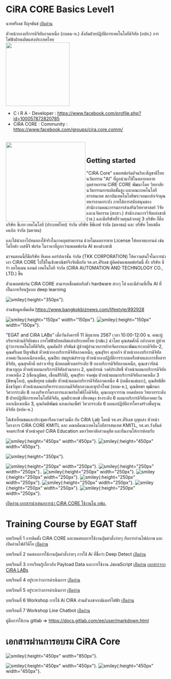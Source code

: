 # CiRA CORE Basics Level1
 นายศรีเดช  ปัญจขันธ์ [เปิดอ่าน](https://git.egat.co.th/541699/portfolio-sridetch-pancharkan "รู้จักกับ ศรีเดช ปัญจขันธ์")
 
 หัวหน้ากองบริการดิจิทัลภาคเหนือ (กบดน-ห.) 
 สังกัดฝ่ายปฏิบัติการเทคโนโลยีดิจิทัล (อปท.) การไฟฟ้าฝ่ายผลิตแห่งประเทศไทย 
 <br><img src="https://github.com/BigTUI/CiRA-Image/blob/main/541699.png" width="200" />
 
- C i R A - Developer : https://www.facebook.com/profile.php?id=100057872820785
- CiRA CORE : Community : https://www.facebook.com/groups/cira.core.comm/

<br><a href="https://github.com/BigTUI/CiRA-Image/blob/main/cira_core.png"><img src="https://github.com/BigTUI/CiRA-Image/blob/main/cira_core.png" align="left" height="250"></a>
<br>
## Getting started
"CiRA Core" แพลทฟอร์มอัจฉริยะสัญชาติไทย นวัตกรรม "AI" ที่ถูกนำมาใช้ในหลากหลายอุตสาหกรรม
CiRE CORE พัฒนาโดย วิทยาลัยนวัตกรรมการผลิตขั้นสูง และคณะเทคโนโลยีสารสนเทศ สถาบันเทคโนโลยีพระจอมเกล้าเจ้าคุณทหารลาดกระบัง ภายใต้การสนับสนุนของ สำนักงานคณะกรรมการส่งเสริมวิทยาศาสตร์ วิจัยและนวัตกรรม (สกสว.) สำนักงานการวิจัยแห่งชาติ (วช.) และมีบริษัทที่ร่วมทุนด้วยอยู่ 3 บริษัท ก็คือ บริษัท ซีเกท เทคโนโลยี (ประเทศไทย) จำกัด  บริษัท ซีพีเอฟ จำกัด (มหาชน) และ บริษัท ไทยสตีลเคเบิล จำกัด (มหาชน)

และได้นำเอาไปทดลองใช้จริงในภาคอุตสาหกรรม ด้วยโมเดลการขาย License ให้หลายแบรนด์ เช่น โตโยต้า เอสซีจี ฟอร์ด ในราคาที่ถูกกว่าแพลตฟอร์ม AI ของต่างชาติ

มาจนตอนนี้ก็มีบริษัท ทีเคเค คอร์ปอเรชั่น จำกัด (TKK CORPORATION) ให้ความสนใจในการนำเอา CiRA CORE ไปใช้ในเชิงพาณิชย์จึงจับมือกับ รศ.ดร.ศิริเดช ผู้คิดค้นแพลตฟอร์มนี้ ตั้ง บริษัท ซีร่า ออโตเมน แอนด์ เทคโนโลยี จำกัด (CIRA AUTOMATION AND TECHNOLOGY CO., LTD.) ขึ้น

ตัวแพลตฟอร์ม CiRA CORE สามารถเชื่อมต่อกับตัว hardware ต่างๆ ได้ และมีส่วนที่เป็น AI ที่เป็นการเรียนรู้แบบ deep learning

![smiley](https://github.com/BigTUI/CiRA-Image/blob/main/cira_core_001.jpg?ref_type=heads){:height="350px"}.

อ่านข้อมูลเพิ่มเติม https://www.bangkokbiznews.com/lifestyle/892928

![smiley](https://github.com/BigTUI/CiRA-Image/blob/main/LogoEGAT-only.png?ref_type=heads){:height="150px" width="150px"}.
![smiley](https://github.com/BigTUI/CiRA-Image/blob/main/55th-EGATLogo-TH-AdsTVC.png?ref_type=heads){:height="150px" width="150px"}.

"EGAT and CiRA LABs" เมื่อวันอังคารที่ 11 มิถุนายน 2567 เวลา 10:00-12:00 น. คณะผู้บริหารด้านดิจิทัลของ การไฟฟ้าฝ่ายผลิตแห่งประเทศไทย (กฟผ.) นำโดย คุณสมศักดิ์ กล่ำกลาย ผู้ช่วยผู้ว่าการเทคโนโลยีดิจิทัล, คุณคัมภีร์ บริพันธ์ ผู้ช่วยผู้อำนวยการฝ่ายจัดการและพัฒนาระบบดิจิทัล-2, คุณศรีเดช ปัญจขันธ์ หัวหน้ากองบริการดิจิทัลภาคเหนือ, คุณสุริยา ศุกลกิจ หัวหน้ากองบริการดิจิทัลภาคตะวันออกเฉียงเหนือ, คุณปิยะ สมบูรณ์สำราญ หัวหน้ากองปฎิบัติการระบบเครือข่ายและการสื่อสารดิจิทัล, คุณสุรศักดิ์ หล่าวเจริญ นักคอมพิวเตอร์ระดับ 9 กองบริการดิจิทัลภาคเหนือ, คุณเชาวรัตน์ ชำนาญกุล หัวหน้าแผนกบริการดิจิทัลส่วนกลาง 2, คุณปกรณ์ วงศ์ประสิทธิ์ หัวหน้าแผนกบริการดิจิทัลภาคเหนือ 2 (เขื่อนภูมิพล, เขื่อนสิริกิติ์), คุณสุริยา จาดพุ่ม หัวหน้าแผนกบริการดิจิทัลภาคเหนือ 3 (พิษณุโลก), คุณชัยยุทธ แช่มชัย หัวหน้าแผนกบริการดิจิทัลภาคเหนือ 4 (เหมืองแม่เมาะ), คุณสิทธิชัย มิ่งขวัญตา หัวหน้าแผนกบริหารระบบงานดิจิทัลกลางและธุรกิจใหม่ (หบม-ห.), คุณติยพร พุฒิกนก วิศวกรระดับ 8 กองบริหารโครงการและพอร์ตโฟลิโอดิจิทัล, คุณเบญจวรรณ ยอดปลอบ วิทยากรระดับ 8 ฝ่ายปฎิบัติการเทคโนโลยีดิจิทัล, คุณธีระพงษ์ เที่ยงพดุง ช่างระดับ 6 แผนกบริการดิจิทัลภาคตะวันออกเฉียงเหนือ 3, คุณกิตติพัฒน์ แสงแก่นเพ็ชร์ วิศวกรระดับ 6 แผนกปฏิบัติการโครงสร้างพื้นฐานดิจิทัล (หปค-ห.)

ได้เข้าเยี่ยมชมและประชุมหารือความร่วมมือ กับ CiRA Lab โดยมี รศ.ดร.ศิริเดช บุญแสง หัวหน้าโครงการ CiRA CORE KMITL และ คณบดีคณะเทคโนโลยีสารสนเทศ KMITL, รศ.ดร.รังสันต์ จอมทะรักษ์ หัวหน้าศูนย์ CiRA Education มหาวิทยาลัยสวนดุสิต และทีมงานให้การต้อนรับ

![smiley](https://github.com/BigTUI/CiRA-Image/blob/main/cira_core_011.jpg?ref_type=heads){:height="450px" width="450px"}.
![smiley](https://github.com/BigTUI/CiRA-Image/blob/main/cira_core_012.jpg?ref_type=heads){:height="450px" width="450px"}.

![smiley](https://github.com/BigTUI/CiRA-Image/blob/main/cira_core_002.jpg?ref_type=heads){:height="350px"}.

![smiley](https://github.com/BigTUI/CiRA-Image/blob/main/cira_core_003.jpg?ref_type=heads){:height="250px" width="250px"}.
![smiley](https://github.com/BigTUI/CiRA-Image/blob/main/cira_core_004.jpg?ref_type=heads){:height="250px" width="250px"}..
![smiley](https://github.com/BigTUI/CiRA-Image/blob/main/cira_core_005.jpg?ref_type=heads){:height="250px" width="250px"}.
![smiley](https://github.com/BigTUI/CiRA-Image/blob/main/cira_core_006.jpg?ref_type=heads){:height="250px" width="250px"}.
![smiley](https://github.com/BigTUI/CiRA-Image/blob/main/cira_core_007.jpg?ref_type=heads){:height="250px" width="250px"}.
![smiley](https://github.com/BigTUI/CiRA-Image/blob/main/cira_core_008.jpg?ref_type=heads){:height="250px" width="250px"}.
![smiley](https://github.com/BigTUI/CiRA-Image/blob/main/cira_core_009.jpg?ref_type=heads){:height="250px" width="250px"}.
![smiley](https://github.com/BigTUI/CiRA-Image/blob/main/cira_core_010.jpg?ref_type=heads){:height="250px" width="250px"}.

[เปิดอ่าน เอกสารนำเสนอการนำ CiRA CORE ใช้งานใน กฟผ.](https://github.com/BigTUI/CiRA-Image/blob/main/EGAT_Site_Visit_CiRA_LABs.pdf "เอกสารนำเสนอการนำ CiRA CORE ใช้งานใน กฟผ.")

# Training Course by EGAT Staff

บทเรียนที่ 1 การติดตั้ง CiRA CORE และทดสอบการใช้งานปุ่มคำสั่งง่ายๆ กับการอ่านไฟล์ภาพ และเปิดอ่านไฟล์วีดีโอ [เปิดอ่าน](https://git.egat.co.th/541699/cira-core-basics-level1-001 "บทเรียนที่ 1 การติดตั้ง CiRA CORE และทดสอบการใช้งานปุ่มคำสั่งง่ายๆ กับการอ่านไฟล์ภาพ และเปิดอ่านไฟล์วีดีโอ")

บทเรียนที่ 2 ทดสอบการใช้งานปุ่มคำสั่งง่ายๆ การใช้ Ai ที่ชื่อว่า Deep Detect [เปิดอ่าน](https://git.egat.co.th/541699/cira-core-basics-level1-002 "บทเรียนที่ 3 ทดสอบการใช้งานปุ่มคำสั่งง่ายๆ การใช้ Ai ที่ชื่อว่า Deep Detect")

บทเรียนที่ 3 การเรียนรู้เกี่ยวกับ Payload Data และการใช้งาน JavaScript [เปิดอ่าน](https://git.egat.co.th/541699/cira-core-basics-level1-003 "บทเรียนที่ 3 การเรียนรู้เกี่ยวกับ Payload Data และการใช้งาน JavaScript")
[เอกสารจาก CiRA LABs](https://docs.google.com/presentation/d/1vl8xXLJj0bVSpoFX_70LDJusDtUvZbncLclygLimjn4/edit#slide=id.g78dec5450b_0_25 "JavaScript in CiRA CORE")

บทเรียนที่ 4 อยู่่ระหว่างการดำเนินการ  [เปิดอ่าน]()

บทเรียนที่ 5 อยู่่ระหว่างการดำเนินการ [เปิดอ่าน]()

บทเรียนที่ 6 Workshop การใช้ Ai CIRA อ่านตัวเลขจากมิเตอร์ไฟฟ้า [เปิดอ่าน](https://git.egat.co.th/541699/ai-cira-electricity-meter-reader "บทเรียนที่ 6 Workshop การใช้ Ai CIRA อ่านตัวเลขจากมิเตอร์ไฟฟ้า")

บทเรียนที่ 7 Workshop Line Chatbot [เปิดอ่าน](https://git.egat.co.th/541699/cira-linechatbot "บทเรียนที่ 7 Workshop Line Chatbot")



คู่มือการใช้งาน gitlab => https://docs.gitlab.com/ee/user/markdown.html

# เอกสารผ่านการอบรม CiRA Core

![smiley](https://github.com/BigTUI/CiRA-Image/blob/main/DEPA_Cira_Core_Certificate_02.jpg?ref_type=heads){:height="450px" width="850px"}.

![smiley](https://github.com/BigTUI/CiRA-Image/blob/main/DEPA_Cira_Core_Certificate_Sridetch.jpg?ref_type=heads){:height="450px" width="450px"}.   ![smiley](https://github.com/BigTUI/CiRA-Image/blob/main/DEPA_Cira_Core_Certificate_Suriya.jpg?ref_type=heads){:height="450px" width="450px"}.




